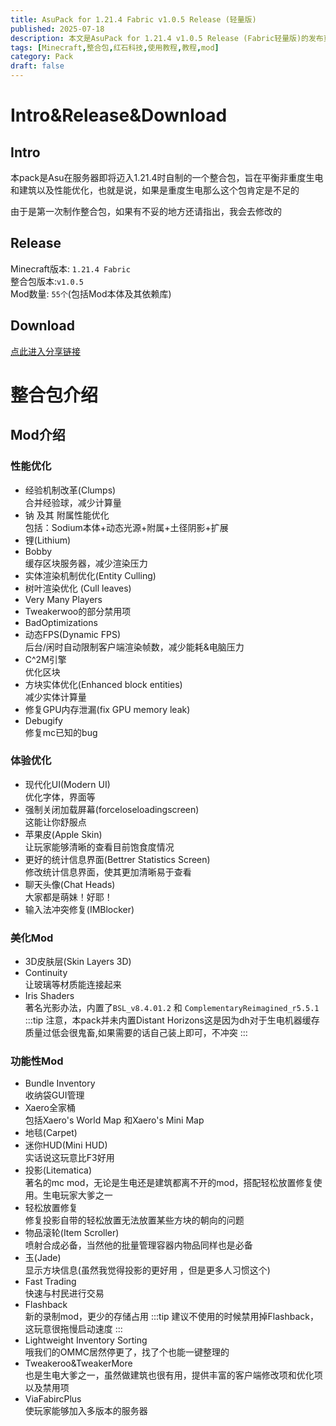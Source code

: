 ```yaml
---
title: AsuPack for 1.21.4 Fabric v1.0.5 Release (轻量版)
published: 2025-07-18
description: 本文是AsuPack for 1.21.4 v1.0.5 Release (Fabric轻量版)的发布页面
tags: [Minecraft,整合包,红石科技,使用教程,教程,mod]
category: Pack
draft: false
---
```


# Intro&Release&Download
## Intro
本pack是Asu在服务器即将迈入1.21.4时自制的一个整合包，旨在平衡非重度生电和建筑以及性能优化，也就是说，如果是重度生电那么这个包肯定是不足的

由于是第一次制作整合包，如果有不妥的地方还请指出，我会去修改的

## Release
Minecraft版本: `1.21.4 Fabric`  
整合包版本:`v1.0.5`  
Mod数量: `55个`(包括Mod本体及其依赖库)

## Download 
[点此进入分享链接](https://drive.google.com/file/d/1ueTDMklx2pZpq3TVArsy5_lLDpADabls/view?usp=drive_link)

# 整合包介绍
## Mod介绍
### 性能优化
* 经验机制改革(Clumps)  
    合并经验球，减少计算量
* 钠 及其 附属性能优化  
    包括：Sodium本体+动态光源+附属+土径阴影+扩展
* 锂(Lithium)
* Bobby  
    缓存区块服务器，减少渲染压力
* 实体渲染机制优化(Entity Culling)
* 树叶渲染优化 (Cull leaves)
* Very Many Players
* Tweakerwoo的部分禁用项
* BadOptimizations
* 动态FPS(Dynamic FPS)  
    后台/闲时自动限制客户端渲染帧数，减少能耗&电脑压力
* C^2M引擎  
    优化区块
* 方块实体优化(Enhanced block entities)  
    减少实体计算量
* 修复GPU内存泄漏(fix GPU memory leak)  
* Debugify  
    修复mc已知的bug

### 体验优化
* 现代化UI(Modern UI)  
    优化字体，界面等
* 强制关闭加载屏幕(forceloseloadingscreen)  
    这能让你舒服点
* 苹果皮(Apple Skin)  
    让玩家能够清晰的查看目前饱食度情况
* 更好的统计信息界面(Bettrer Statistics Screen)  
    修改统计信息界面，使其更加清晰易于查看
* 聊天头像(Chat Heads)  
    大家都是萌妹！好耶！
* 输入法冲突修复(IMBlocker)

### 美化Mod
* 3D皮肤层(Skin Layers 3D)
* Continuity  
    让玻璃等材质能连接起来
* Iris Shaders  
    著名光影办法，内置了`BSL_v8.4.01.2` 和 `ComplementaryReimagined_r5.5.1`
:::tip
注意，本pack并未内置Distant Horizons这是因为dh对于生电机器缓存质量过低会很鬼畜,如果需要的话自己装上即可，不冲突
:::

### 功能性Mod
* Bundle Inventory  
    收纳袋GUI管理
* Xaero全家桶  
    包括Xaero's World Map 和Xaero's Mini Map
* 地毯(Carpet)
* 迷你HUD(Mini HUD)  
    实话说这玩意比F3好用
* 投影(Litematica)  
    著名的mc mod，无论是生电还是建筑都离不开的mod，搭配轻松放置修复使用。生电玩家大爹之一
* 轻松放置修复  
    修复投影自带的轻松放置无法放置某些方块的朝向的问题
* 物品滚轮(Item Scroller)  
    喷射合成必备，当然他的批量管理容器内物品同样也是必备
* 玉(Jade)  
    显示方块信息(虽然我觉得投影的更好用 ，但是更多人习惯这个)
* Fast Trading  
    快速与村民进行交易
* Flashback  
    新的录制mod，更少的存储占用
:::tip
建议不使用的时候禁用掉Flashback，这玩意很拖慢启动速度
:::
* Lightweight Inventory Sorting  
    哦我们的OMMC居然停更了，找了个也能一键整理的
* Tweakeroo&TweakerMore  
    也是生电大爹之一，虽然做建筑也很有用，提供丰富的客户端修改项和优化项以及禁用项
* ViaFabircPlus  
    使玩家能够加入多版本的服务器
